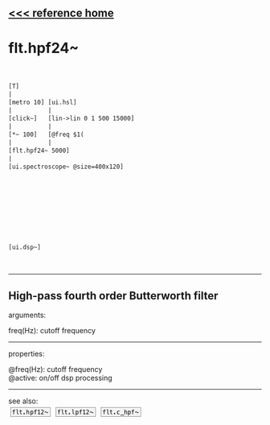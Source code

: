 [<<< reference home](ceammc_lib.md)
---

# flt.hpf24~

```


[T]
|
[metro 10] [ui.hsl]
|          |
[click~]   [lin->lin 0 1 500 15000]
|          |
[*~ 100]   [@freq $1(
|          |
[flt.hpf24~ 5000]
|
[ui.spectroscope~ @size=400x120]









[ui.dsp~]

            
```
---
High-pass fourth order Butterworth filter
---
arguments:

freq(Hz): cutoff
            frequency<br>

---
properties:

@freq(Hz): cutoff frequency<br>
@active: on/off dsp
            processing<br>

---
see also:<br>
[![flt.hpf12~](img/object_flt.hpf12~.png)](flt.hpf12~.md)
[![flt.lpf12~](img/object_flt.lpf12~.png)](flt.lpf12~.md)
[![flt.c_hpf~](img/object_flt.c_hpf~.png)](flt.c_hpf~.md)
